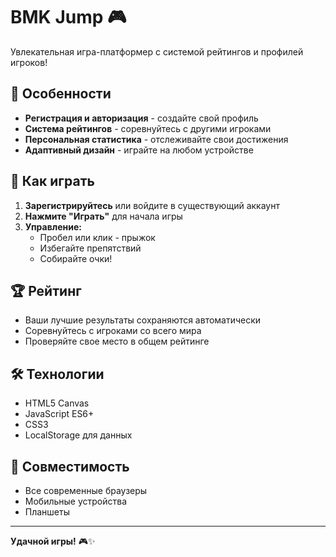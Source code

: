 # BMK Jump 🎮

Увлекательная игра-платформер с системой рейтингов и профилей игроков!

## 🎯 Особенности

- **Регистрация и авторизация** - создайте свой профиль
- **Система рейтингов** - соревнуйтесь с другими игроками
- **Персональная статистика** - отслеживайте свои достижения
- **Адаптивный дизайн** - играйте на любом устройстве

## 🚀 Как играть

1. **Зарегистрируйтесь** или войдите в существующий аккаунт
2. **Нажмите "Играть"** для начала игры
3. **Управление:**
   - Пробел или клик - прыжок
   - Избегайте препятствий
   - Собирайте очки!

## 🏆 Рейтинг

- Ваши лучшие результаты сохраняются автоматически
- Соревнуйтесь с игроками со всего мира
- Проверяйте свое место в общем рейтинге

## 🛠 Технологии

- HTML5 Canvas
- JavaScript ES6+
- CSS3
- LocalStorage для данных

## 📱 Совместимость

- Все современные браузеры
- Мобильные устройства
- Планшеты

---

**Удачной игры!** 🎮✨
